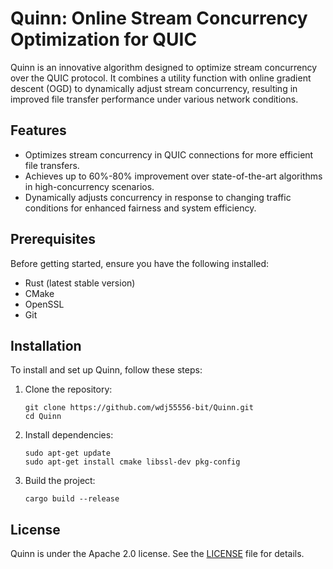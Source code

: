 # Quinn: Online Stream Concurrency Optimization for QUIC


Quinn is an innovative algorithm designed to optimize stream concurrency over the QUIC protocol. It combines a utility function with online gradient descent (OGD) to dynamically adjust stream concurrency, resulting in improved file transfer performance under various network conditions.


## Features

- Optimizes stream concurrency in QUIC connections for more efficient file transfers.
- Achieves up to 60%-80% improvement over state-of-the-art algorithms in high-concurrency scenarios.
- Dynamically adjusts concurrency in response to changing traffic conditions for enhanced fairness and system efficiency.


## Prerequisites
Before getting started, ensure you have the following installed:
- Rust (latest stable version)
- CMake
- OpenSSL
- Git


## Installation
To install and set up Quinn, follow these steps:
1. Clone the repository:
   ```
   git clone https://github.com/wdj55556-bit/Quinn.git
   cd Quinn
   ```
2. Install dependencies:
   ```
   sudo apt-get update
   sudo apt-get install cmake libssl-dev pkg-config
   ```
3. Build the project:
   ```
   cargo build --release
   ```
   
   


## License

Quinn is under the Apache 2.0 license. See the [LICENSE](LICENSE) file for details.
